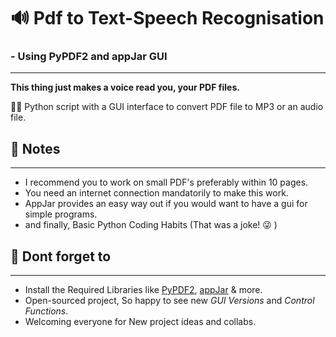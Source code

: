 # 🔊 Pdf to Text-Speech Recognisation 
### - Using PyPDF2 and appJar GUI
---

**This thing just makes a voice read you, your PDF files.**

👨‍💻 Python script with a GUI interface to convert PDF file to MP3 or an audio file. 

## 📝 Notes
---
- I recommend you to work on small PDF's preferably within 10 pages. 
- You need an internet connection mandatorily to make this work.
- AppJar provides an easy way out if you would want to have a gui for simple programs. 
- and finally, Basic Python Coding Habits (That was a joke! 😜 )

## 🤩 Dont forget to
---
- Install the Required Libraries like [PyPDF2](https://pypi.org/project/PyPDF2/), [appJar](http://appjar.info/) & more.
- Open-sourced project, So happy to see new *GUI Versions* and *Control Functions*.
- Welcoming everyone for New project ideas and collabs.
